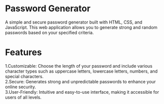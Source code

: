    # Password Generator  
A simple and secure password generator built with HTML, CSS, and JavaScript. This web application allows you to generate strong and random passwords based on your specified criteria.
     
# Features

  1.Customizable: Choose the length of your password and include various character types such as uppercase letters, lowercase letters, numbers, and special characters.</br>
  2.Secure: Generates strong and unpredictable passwords to enhance your online security.</br>
  3.User-Friendly: Intuitive and easy-to-use interface, making it accessible for users of all levels.      
   
 
  
 
  
